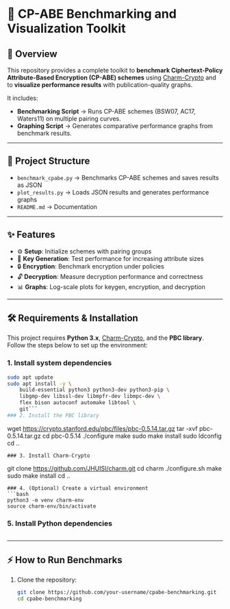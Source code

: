# **🚀 CP-ABE Benchmarking and Visualization Toolkit**

## **🔑 Overview**
This repository provides a complete toolkit to **benchmark Ciphertext-Policy Attribute-Based Encryption (CP-ABE) schemes** using [Charm-Crypto](https://github.com/JHUISI/charm) and to **visualize performance results** with publication-quality graphs.  

It includes:
- **Benchmarking Script** → Runs CP-ABE schemes (BSW07, AC17, Waters11) on multiple pairing curves.  
- **Graphing Script** → Generates comparative performance graphs from benchmark results.  

---

## **📂 Project Structure**
- `benchmark_cpabe.py` → Benchmarks CP-ABE schemes and saves results as JSON  
- `plot_results.py` → Loads JSON results and generates performance graphs  
- `README.md` → Documentation  

---

## **✨ Features**
- ⚙️ **Setup**: Initialize schemes with pairing groups  
- 🔑 **Key Generation**: Test performance for increasing attribute sizes  
- 🔒 **Encryption**: Benchmark encryption under policies  
- 🔓 **Decryption**: Measure decryption performance and correctness  
- 📊 **Graphs**: Log-scale plots for keygen, encryption, and decryption  

---
## **🛠 Requirements & Installation**

This project requires **Python 3.x**, [Charm-Crypto](https://github.com/JHUISI/charm), and the **PBC library**.  
Follow the steps below to set up the environment:

### 1. Install system dependencies
```bash
sudo apt update
sudo apt install -y \
    build-essential python3 python3-dev python3-pip \
    libgmp-dev libssl-dev libmpfr-dev libmpc-dev \
    flex bison autoconf automake libtool \
    git```
### 2. Install the PBC library
```
wget https://crypto.stanford.edu/pbc/files/pbc-0.5.14.tar.gz
tar -xvf pbc-0.5.14.tar.gz
cd pbc-0.5.14
./configure
make
sudo make install
sudo ldconfig
cd ..
```
### 3. Install Charm-Crypto
```
git clone https://github.com/JHUISI/charm.git
cd charm
./configure.sh
make
sudo make install
cd ..
```
### 4. (Optional) Create a virtual environment
```bash
python3 -m venv charm-env
source charm-env/bin/activate
```
### 5. Install Python dependencies
``` pip install pycryptodome numpy matplotlib
```
---

## **⚡ How to Run Benchmarks**
1. Clone the repository:
   ```bash
   git clone https://github.com/your-username/cpabe-benchmarking.git
   cd cpabe-benchmarking
